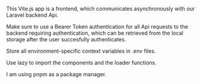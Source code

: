 This Vite.js app is a frontend, which communicates asynchronously with our Laravel backend Api.

Make sure to use a Bearer Token authentication for all Api requests to the backend requiring authentication, which can be retrieved from the local storage after the user succesfully authenticates.

Store all environment-specific context variables in .env files.

Use lazy to import the components and the loader functions.

I am using pnpm as a package manager.
